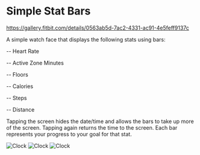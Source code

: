 # Simple Stat Bars

https://gallery.fitbit.com/details/0563ab5d-7ac2-4331-ac91-4e5feff9137c

A simple watch face that displays the following stats using bars:

-- Heart Rate

-- Active Zone Minutes

-- Floors

-- Calories

-- Steps

-- Distance

Tapping the screen hides the date/time and allows the bars to take up more of the screen. Tapping again returns the time to the screen. Each bar represents your progress to your goal for that stat. 

![Clock](https://gallery-assets.fitbit.com/public/NM0kDYFsNLC_Nq3lAIVsDI7hC2JmNXosDISYALOZBaJoOaFnC2ZkC./BYZtO24YD27hCYVpCHooOYZpAIWXDI3hB2FlDIJpCLFnDLKa@1x.png)
![Clock](https://gallery-assets.fitbit.com/public/NM0kDYFsNLC_Nq3lAIVsDI7hC2JmNXosDISYALOZBaJoOaFnC2ZkC./Oa3oB2NoBaJhOI3mBmooCI7sAL4ZNY7hBa7rNY4ZNa4YBqO_@1x.png)
![Clock](https://gallery-assets.fitbit.com/public/NM0kDYFsNLC_Nq3lAIVsDI7hC2JmNXosDISYALOZBaJoOaFnC2ZkC./BYCXBq8XNIFhDL8WO1ooCq4_AL4WBq3hOaBnC58ZBYJnBqJm@1x.png)
